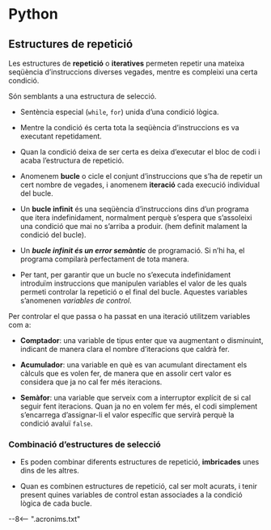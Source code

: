 # Python

## Estructures de repetició

Les estructures de **repetició** o **iteratives** permeten repetir una mateixa seqüència d’instruccions diverses vegades, mentre es compleixi una certa condició.

Són semblants a una estructura de selecció.

* Sentència especial (`while`, `for`) unida d’una condició lògica.

* Mentre la condició és certa tota la seqüència d’instruccions es va executant repetidament.

* Quan la condició deixa de ser certa es deixa d’executar el bloc de codi i acaba l’estructura de repetició.

* Anomenem **bucle** o cicle el conjunt d’instruccions que s’ha de repetir un cert nombre de vegades, i anomenem **iteració** cada execució individual del bucle.

* Un **bucle infinit** és una seqüència d’instruccions dins d’un programa que itera indefinidament, normalment perquè s’espera que s’assoleixi una condició que mai no s’arriba a produir. (hem definit malament la condició del bucle).

* Un _**bucle infinit és un error semàntic**_ de programació. Si n’hi ha, el programa compilarà perfectament de tota manera.

* Per tant, per garantir que un bucle no s’executa indefinidament introduïm instruccions que manipulen variables el valor de les quals permeti controlar la repetició o el final del bucle. Aquestes variables s’anomenen *variables de control*.

Per controlar el que passa o ha passat en una iteració utilitzem variables com a:

* **Comptador**: una variable de tipus enter que va augmentant o disminuint, indicant de manera clara el nombre d’iteracions que caldrà fer.
* **Acumulador**: una variable en què es van acumulant directament els càlculs que es volen fer, de manera que en assolir cert valor es considera que ja no cal fer més iteracions.

* **Semàfor**: una variable que serveix com a interruptor explícit de si cal seguir fent iteracions. Quan ja no en volem fer més, el codi simplement s’encarrega d’assignar-li el valor específic que servirà perquè la condició avaluï `false`.

### Combinació d’estructures de selecció

* Es poden combinar diferents estructures de repetició, **imbricades** unes dins de les altres.

* Quan es combinen estructures de repetició, cal ser molt acurats, i tenir present quines variables de control estan associades a la condició lògica de cada bucle.



[while]:                https://docs.python.org/reference/compound_stmts.html#the-while-statement       "while"
[for]:                  https://docs.python.org/reference/compound_stmts.html#the-for-statement         "for"
[continue]:             https://docs.python.org/reference/simple_stmts.html#continue                    "continue"
[break]:                https://docs.python.org/reference/simple_stmts.html#break                       "break"
[range]:                https://docs.python.org/library/stdtypes.html#range                             "range"
[enumerate]:            https://docs.python.org/library/functions.html#enumerate                        "enumerate"
[objecte iterable]:     https://docs.python.org/glossary.html#term-iterable                             "objecte iterable"
[range]:                https://docs.python.org/library/stdtypes.html#range                             "range"
[else]:                 https://docs.python.org/3/tutorial/controlflow.html#break-and-continue-statements-and-else-clauses-on-loops  "else en iteracions"


--8<-- ".acronims.txt"
